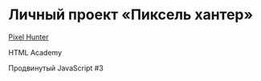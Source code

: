 # Личный проект «Пиксель хантер» 

[Pixel Hunter](https://pchq.github.io/pixel-hunter/)

HTML Academy

Продвинутый JavaScript #3 
